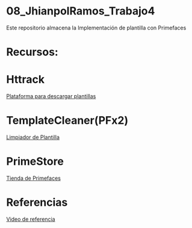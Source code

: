 # 08_JhianpolRamos_Trabajo4
Este repositorio almacena la Implementación de plantilla con Primefaces 


# Recursos:
# Httrack 
[Plataforma para descargar plantillas](https://www.httrack.com/page/2/en/index.html)

# TemplateCleaner(PFx2)
[Limpiador de Plantilla](https://github.com/jhianpolmaximilianoramosgil/OAW_TemplateCleaner/archive/refs/tags/PFx2.zip)

# PrimeStore
[Tienda de Primefaces](https://www.primefaces.org/store/)

# Referencias
[Video de referencia](https://www.youtube.com/watch?v=MrrIwFc36r4&t=237s)
